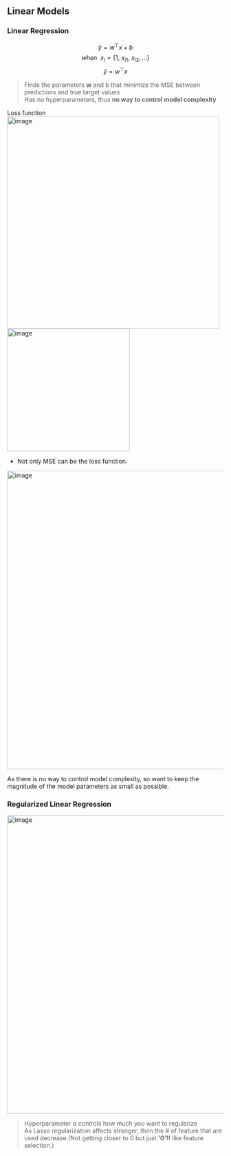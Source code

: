 ## Linear Models

### Linear Regression
$$ \hat{y} = w^\top x + b $$
$$ when \ \ x_i = \{ 1,\ x_{i1},\ x_{i2},... \} $$
$$ \hat{y} = w^\top x $$

> Finds the parameters **w** and b that minimize the MSE between predictions and true target values  
> Has no hyperparameters, thus **no way to control model complexity**

Loss function  
<img width="493" alt="image" src="https://github.com/user-attachments/assets/cbae528b-523b-40c2-a57e-d22294eaf505"> <img width="285" alt="image" src="https://github.com/user-attachments/assets/f1d7ad61-f3e8-426a-9ee6-bfb0dfa17b63">

- Not only MSE can be the loss function.
 
<img width="693" alt="image" src="https://github.com/user-attachments/assets/2fedb6da-202a-4443-adb8-5a982f1ee23f">  

As there is no way to control model complexity, so want to keep the magnitude of the model parameters as small as possible.

### Regularized Linear Regression
<img width="693" alt="image" src="https://github.com/user-attachments/assets/815efe6c-4e4f-4332-a901-d73aab56010f">

> Hyperparameter α controls how much you want to regularize  
> As Lasso regularization affects stronger, then the # of feature that are used decrease.(Not getting closer to 0 but just **'0'!!** like feature selection.)  
